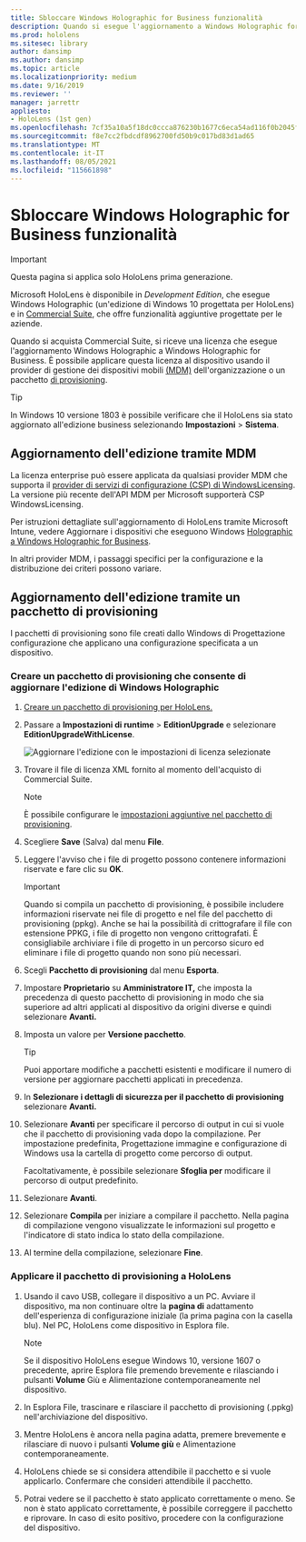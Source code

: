 ```yaml
---
title: Sbloccare Windows Holographic for Business funzionalità
description: Quando si esegue l'aggiornamento a Windows Holographic for Business, HoloLens funzionalità aggiuntive progettate per le aziende.
ms.prod: hololens
ms.sitesec: library
author: dansimp
ms.author: dansimp
ms.topic: article
ms.localizationpriority: medium
ms.date: 9/16/2019
ms.reviewer: ''
manager: jarrettr
appliesto:
- HoloLens (1st gen)
ms.openlocfilehash: 7cf35a10a5f18dc0ccca876230b1677c6eca54ad116f0b2045fc1b269ac6c4b0
ms.sourcegitcommit: f8e7cc2fbdcdf8962700fd50b9c017bd83d1ad65
ms.translationtype: MT
ms.contentlocale: it-IT
ms.lasthandoff: 08/05/2021
ms.locfileid: "115661898"
---
```

# <a name="unlock-windows-holographic-for-business-features"></a>Sbloccare Windows Holographic for Business funzionalità

> [!IMPORTANT]
> Questa pagina si applica solo HoloLens prima generazione.

Microsoft HoloLens è disponibile in *Development Edition*, che esegue Windows Holographic (un'edizione di Windows 10 progettata per HoloLens) e in [Commercial Suite](hololens-commercial-features.md), che offre funzionalità aggiuntive progettate per le aziende.

Quando si acquista Commercial Suite, si riceve una licenza che esegue l'aggiornamento Windows Holographic a Windows Holographic for Business. È possibile applicare questa licenza al dispositivo usando il provider di gestione dei dispositivi mobili [(MDM)](#edition-upgrade-by-using-mdm) dell'organizzazione o un pacchetto [di provisioning](#edition-upgrade-by-using-a-provisioning-package).

> [!TIP]
> In Windows 10 versione 1803 è possibile verificare che il HoloLens sia stato aggiornato all'edizione business selezionando **Impostazioni**  >  **Sistema**.

## <a name="edition-upgrade-by-using-mdm"></a>Aggiornamento dell'edizione tramite MDM

La licenza enterprise può essere applicata da qualsiasi provider MDM che supporta il [provider di servizi di configurazione (CSP) di WindowsLicensing](https://msdn.microsoft.com/library/windows/hardware/dn904983.aspx). La versione più recente dell'API MDM per Microsoft supporterà CSP WindowsLicensing.

Per istruzioni dettagliate sull'aggiornamento di HoloLens tramite Microsoft Intune, vedere Aggiornare i dispositivi che eseguono Windows [Holographic a Windows Holographic for Business](/intune/holographic-upgrade).

 In altri provider MDM, i passaggi specifici per la configurazione e la distribuzione dei criteri possono variare.

## <a name="edition-upgrade-by-using-a-provisioning-package"></a>Aggiornamento dell'edizione tramite un pacchetto di provisioning

I pacchetti di provisioning sono file creati dallo Windows di Progettazione configurazione che applicano una configurazione specificata a un dispositivo.

### <a name="create-a-provisioning-package-that-upgrades-the-windows-holographic-edition"></a>Creare un pacchetto di provisioning che consente di aggiornare l'edizione di Windows Holographic

1. [Creare un pacchetto di provisioning per HoloLens.](hololens-provisioning.md)
1. Passare a **Impostazioni di runtime**  >  **EditionUpgrade** e selezionare **EditionUpgradeWithLicense**.

    ![Aggiornare l'edizione con le impostazioni di licenza selezionate](images/icd1.png)

1. Trovare il file di licenza XML fornito al momento dell'acquisto di Commercial Suite.

    > [!NOTE]
    > È possibile configurare le [impostazioni aggiuntive nel pacchetto di provisioning](hololens-provisioning.md).

1. Scegliere **Save** (Salva) dal menu **File**. 

1. Leggere l'avviso che i file di progetto possono contenere informazioni riservate e fare clic su **OK**.

    > [!IMPORTANT]
    > Quando si compila un pacchetto di provisioning, è possibile includere informazioni riservate nei file di progetto e nel file del pacchetto di provisioning (ppkg). Anche se hai la possibilità di crittografare il file con estensione PPKG, i file di progetto non vengono crittografati. È consigliabile archiviare i file di progetto in un percorso sicuro ed eliminare i file di progetto quando non sono più necessari.

1. Scegli **Pacchetto di provisioning** dal menu **Esporta**.

1. Impostare **Proprietario** su **Amministratore IT,** che imposta la precedenza di questo pacchetto di provisioning in modo che sia superiore ad altri applicati al dispositivo da origini diverse e quindi selezionare **Avanti.**

1. Imposta un valore per **Versione pacchetto**.

    > [!TIP]
    > Puoi apportare modifiche a pacchetti esistenti e modificare il numero di versione per aggiornare pacchetti applicati in precedenza.

1. In **Selezionare i dettagli di sicurezza per il pacchetto di provisioning** selezionare **Avanti.**

1. Selezionare **Avanti** per specificare il percorso di output in cui si vuole che il pacchetto di provisioning vada dopo la compilazione. Per impostazione predefinita, Progettazione immagine e configurazione di Windows usa la cartella di progetto come percorso di output.

    Facoltativamente, è possibile selezionare **Sfoglia per** modificare il percorso di output predefinito.

1. Selezionare **Avanti**.

1. Selezionare **Compila** per iniziare a compilare il pacchetto. Nella pagina di compilazione vengono visualizzate le informazioni sul progetto e l'indicatore di stato indica lo stato della compilazione.

1. Al termine della compilazione, selezionare **Fine**.

### <a name="apply-the-provisioning-package-to-hololens"></a>Applicare il pacchetto di provisioning a HoloLens

1. Usando il cavo USB, collegare il dispositivo a un PC. Avviare il dispositivo, ma non continuare oltre la **pagina di** adattamento dell'esperienza di configurazione iniziale (la prima pagina con la casella blu). Nel PC, HoloLens come dispositivo in Esplora file.

    > [!NOTE]
    > Se il dispositivo HoloLens esegue Windows 10, versione 1607 o precedente, aprire Esplora file premendo brevemente e rilasciando  i pulsanti **Volume** Giù e Alimentazione contemporaneamente nel dispositivo.

1. In Esplora File, trascinare e rilasciare il pacchetto di provisioning (.ppkg) nell'archiviazione del dispositivo.

1. Mentre HoloLens è ancora nella  pagina adatta, premere brevemente e  rilasciare di nuovo i pulsanti **Volume giù** e Alimentazione contemporaneamente.

1. HoloLens chiede se si considera attendibile il pacchetto e si vuole applicarlo. Confermare che consideri attendibile il pacchetto.

1. Potrai vedere se il pacchetto è stato applicato correttamente o meno. Se non è stato applicato correttamente, è possibile correggere il pacchetto e riprovare. In caso di esito positivo, procedere con la configurazione del dispositivo.
